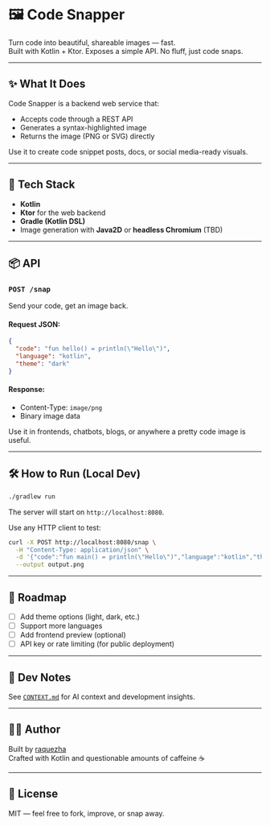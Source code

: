 # 🖼️ Code Snapper

Turn code into beautiful, shareable images — fast.  
Built with Kotlin + Ktor. Exposes a simple API. No fluff, just code snaps.

---

## ✨ What It Does

Code Snapper is a backend web service that:

- Accepts code through a REST API
- Generates a syntax-highlighted image
- Returns the image (PNG or SVG) directly

Use it to create code snippet posts, docs, or social media-ready visuals.

---

## 🚀 Tech Stack

- **Kotlin**
- **Ktor** for the web backend
- **Gradle (Kotlin DSL)**
- Image generation with **Java2D** or **headless Chromium** (TBD)

---

## 📦 API

### `POST /snap`

Send your code, get an image back.

#### Request JSON:
```json
{
  "code": "fun hello() = println(\"Hello\")",
  "language": "kotlin",
  "theme": "dark"
}
```

#### Response:
- Content-Type: `image/png`
- Binary image data

Use it in frontends, chatbots, blogs, or anywhere a pretty code image is useful.

---

## 🛠 How to Run (Local Dev)

```bash
./gradlew run
```

The server will start on `http://localhost:8080`.

Use any HTTP client to test:
```bash
curl -X POST http://localhost:8080/snap \
  -H "Content-Type: application/json" \
  -d '{"code":"fun main() = println(\"Hello\")","language":"kotlin","theme":"dark"}' \
  --output output.png
```

---

## 🌱 Roadmap

- [ ] Add theme options (light, dark, etc.)
- [ ] Support more languages
- [ ] Add frontend preview (optional)
- [ ] API key or rate limiting (for public deployment)

---

## 🤖 Dev Notes

See [`CONTEXT.md`](./CONTEXT.md) for AI context and development insights.

---

## 🧑‍💻 Author

Built by [raquezha](https://github.com/raquezha)  
Crafted with Kotlin and questionable amounts of caffeine ☕

---

## 📄 License

MIT — feel free to fork, improve, or snap away.
